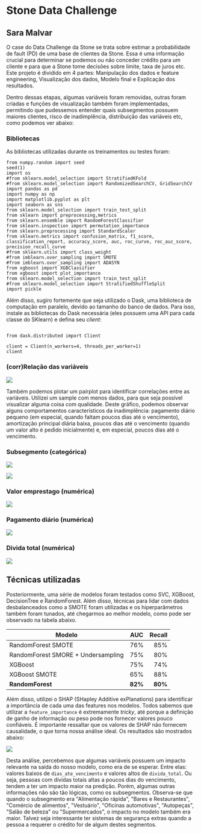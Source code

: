 # Stone Data Challenge
## Sara Malvar

O case do Data Challenge da Stone se trata sobre estimar a probabilidade de fault (PD) de uma base de clientes da Stone. Essa é uma informação crucial para determinar se podemos ou não conceder crédito para um cliente e para que a Stone tome decisões sobre limite, taxa de juros etc. Este projeto é dividido em 4 partes: Manipulação dos dados e feature engineering, Visualização dos dados, Modelo final e Explicação dos resultados. 

Dentro dessas etapas, algumas variáveis foram removidas, outras foram criadas e funções de visualização também foram implementadas, permitindo que pudessemos entender quais subsegmentos possuem maiores clientes, risco de inadimplência, distribuição das variáveis etc, como podemos ver abaixo:

### Bibliotecas

As bibliotecas utilizadas durante os treinamentos ou testes foram:
```
from numpy.random import seed
seed(1)
import os
#from sklearn.model_selection import StratifiedKFold
#from sklearn.model_selection import RandomizedSearchCV, GridSearchCV
import pandas as pd
import numpy as np
import matplotlib.pyplot as plt
import seaborn as sns
from sklearn.model_selection import train_test_split
from sklearn import preprocessing,metrics
from sklearn.ensemble import RandomForestClassifier
from sklearn.inspection import permutation_importance
from sklearn.preprocessing import StandardScaler
from sklearn.metrics import confusion_matrix, f1_score, classification_report, accuracy_score, auc, roc_curve, roc_auc_score, precision_recall_curve
#from sklearn.utils import class_weight
#from imblearn.over_sampling import SMOTE
#from imblearn.over_sampling import ADASYN
from xgboost import XGBClassifier
from xgboost import plot_importance
from sklearn.model_selection import train_test_split
#from sklearn.model_selection import StratifiedShuffleSplit
import pickle
```

Além disso, sugiro fortemente que seja utilizado o Dask, uma biblioteca de computação em paralelo, devido ao tamanho do banco de dados. Para isso, instale as bibliotecas do Dask necessária (eles possuem uma API para cada classe do SKlearn) e defina seu *client*:

```

from dask.distributed import Client

client = Client(n_workers=4, threads_per_worker=1)
client

```
### (corr)Relação das variáveis 


![](figs/pairplot.png)

Também podemos plotar um pairplot para identificar correlações entre as variáveis. Utilizei um sample com menos dados, para que seja possível visualizar alguma coisa com qualidade. Deste gráfico, podemos observar alguns comportamentos característicos da inadimplência: pagamento diário pequeno (em especial, quando faltam poucos dias até o vencimento), amortização principal diária baixa, poucos dias até o vencimento (quando um valor alto é pedido inicialmente) e, em especial, poucos dias até o vencimento. 

### Subsegmento (categórica)

![](figs/output1.png)

![](figs/output2.png)


### Valor emprestago (numérica)

![](figs/output3.png)

### Pagamento diário (numérica)

![](figs/output4.png)

### Divida total (numérica)
![](figs/output5.png)

## Técnicas utilizadas
Posteriormente, uma série de modelos foram testados como SVC, XGBoost, DecisionTree e RandomForest. Além disso, técnicas para lidar com dados desbalanceados como a SMOTE foram utilizadas e os hiperparâmetros também foram tunados, até chegarmos ao melhor modelo, como pode ser observado na tabela abaixo.



| Modelo       | AUC           | Recall  |
| ------------- |:-------------:| -----:|
| RandomForest SMOTE      | 76% | 85% |
| RandomForest SMORE + Undersampling      | 75%      |   80% |
| XGBoost |  75% | 74% |
| XGBoost SMOTE | 65% | 88%|
| **RandomForest** | **82%** |**80%**|

Além disso, utilizei o SHAP (SHapley Additive exPlanations) para identificar a importância de cada uma das features nos modelos. Todos sabemos que utilizar a `feature_importance` é extremamente *tricky*, até porque a definição de ganho de informação ou peso pode nos fornecer valores pouco confiáveis. É importante ressaltar que os valores de SHAP não fornecem causalidade, o que torna nossa análise ideal. Os resultados são mostrados abaixo:

![](figs/shap.png)

Desta análise, percebemos que algumas variáveis possuem um impacto relevante na saída do nosso modelo, como era de se esperar. Entre elas: valores baixos de `dias_ate_vencimento` e valores altos de `divida_total`. Ou seja, pessoas com dívidas totais altas a poucos dias do vencimento, tendem a ter um impacto maior na predição. Porém, algumas outras informações não são tão lógicas, como os subsegmentos. Observa-se que quando o subsegmento era "Alimentação rápida", "Bares e Restaurantes", "Comércio de alimentos", "Vestuário", "Oficinas automotivas", "Autopeças", "Salão de beleza" ou "Supermercados", o impacto no modelo também era maior. Talvez seja interessante ter sistemas de segurança extras quando a pessoa a requerer o crédito for de algum destes segmentos. 
